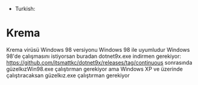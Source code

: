 - Turkish: 
# Krema
Krema virüsü
Windows 98 versiyonu Windows 98 ile uyumludur
Windows 98'de çalışmasını istiyorsan buradan dotnet9x.exe indirmen gerekiyor: https://github.com/itsmattkc/dotnet9x/releases/tag/continuous
sonrasında güzelkızWin98.exe çalıştırman gerekiyor ama Windows XP ve üzerinde çalıştıracaksan güzelkız.exe çalıştırman gerekiyor
